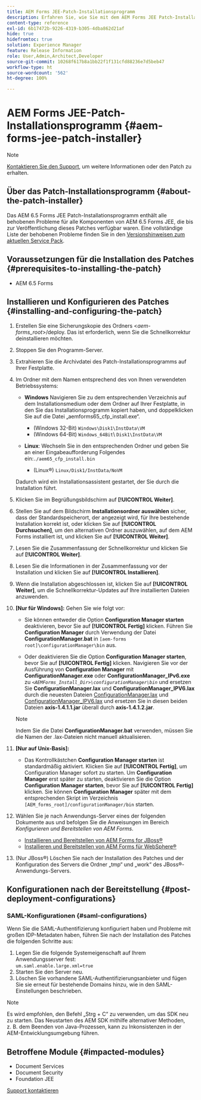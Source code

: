 ```yaml
---
title: AEM Forms JEE-Patch-Installationsprogramm
description: Erfahren Sie, wie Sie mit dem AEM Forms JEE Patch-Installationsprogramm Probleme in AEM 6.5 Forms-Komponenten beheben können.
content-type: reference
exl-id: 6b17472b-9226-4319-b305-4dba862d21af
hide: true
hidefromtoc: true
solution: Experience Manager
feature: Release Information
role: User,Admin,Architect,Developer
source-git-commit: 10268f617b8a1bb22f1f131cfd88236e7d5beb47
workflow-type: ht
source-wordcount: '562'
ht-degree: 100%

---
```


# AEM Forms JEE-Patch-Installationsprogramm {#aem-forms-jee-patch-installer}

>[!NOTE]
>
>[Kontaktieren Sie den Support](https://experienceleague.adobe.com/?support-solution=General&amp;support-tab=home?lang=de#support), um weitere Informationen oder den Patch zu erhalten.

## Über das Patch-Installationsprogramm {#about-the-patch-installer}

Das AEM 6.5 Forms JEE Patch-Installationsprogramm enthält alle behobenen Probleme für alle Komponenten von AEM 6.5 Forms JEE, die bis zur Veröffentlichung dieses Patches verfügbar waren. Eine vollständige Liste der behobenen Probleme finden Sie in den [Versionshinweisen zum aktuellen Service Pack](release-notes.md).

## Voraussetzungen für die Installation des Patches {#prerequisites-to-installing-the-patch}

* AEM 6.5 Forms

## Installieren und Konfigurieren des Patches {#installing-and-configuring-the-patch}

1. Erstellen Sie eine Sicherungskopie des Ordners &lt;*aem-forms_root*>/deploy. Das ist erforderlich, wenn Sie die Schnellkorrektur deinstallieren möchten.
1. Stoppen Sie den Programm-Server.
1. Extrahieren Sie die Archivdatei des Patch-Installationsprogramms auf Ihrer Festplatte.
1. Im Ordner mit dem Namen entsprechend des von Ihnen verwendeten Betriebssystems:

   * **Windows**
Navigieren Sie zu dem entsprechenden Verzeichnis auf dem Installationsmedium oder dem Ordner auf Ihrer Festplatte, in den Sie das Installationsprogramm kopiert haben, und doppelklicken Sie auf die Datei „aemforms65_cfp_install.exe“.

      * (Windows 32-Bit) `Windows\Disk1\InstData\VM`
      * (Windows 64-Bit) `Windows_64Bit`\ `Disk1\InstData\VM`

   * **Linux**:
Wechseln Sie in den entsprechenden Ordner und geben Sie an einer Eingabeaufforderung Folgendes ein:`./aem65_cfp_install.bin`

      * (Linux®) `Linux/Disk1/InstData/NoVM`

   Dadurch wird ein Installationsassistent gestartet, der Sie durch die Installation führt.

1. Klicken Sie im Begrüßungsbildschirm auf **[!UICONTROL Weiter]**.
1. Stellen Sie auf dem Bildschirm **Installationsordner auswählen** sicher, dass der Standardspeicherort, der angezeigt wird, für Ihre bestehende Installation korrekt ist, oder klicken Sie auf **[!UICONTROL Durchsuchen]**, um den alternativen Ordner auszuwählen, auf dem AEM Forms installiert ist, und klicken Sie auf **[!UICONTROL Weiter]**.
1. Lesen Sie die Zusammenfassung der Schnellkorrektur und klicken Sie auf **[!UICONTROL Weiter]**.
1. Lesen Sie die Informationen in der Zusammenfassung vor der Installation und klicken Sie auf **[!UICONTROL Installieren]**.
1. Wenn die Installation abgeschlossen ist, klicken Sie auf **[!UICONTROL Weiter]**, um die Schnellkorrektur-Updates auf Ihre installierten Dateien anzuwenden.

1. **[Nur für Windows]:** Gehen Sie wie folgt vor:
   * Sie können entweder die Option **Configuration Manager starten** deaktivieren, bevor Sie auf **[!UICONTROL Fertig]** klicken. Führen Sie **Configuration Manager** durch Verwendung der Datei **ConfigurationManager.bat** in `[aem-forms root]\configurationManager\bin` aus.

   * Oder deaktivieren Sie die Option **Configuration Manager starten**, bevor Sie auf **[!UICONTROL Fertig]** klicken. Navigieren Sie vor der Ausführung von **Configuration Manager** mit **ConfigurationManager.exe** oder **ConfigurationManager_IPv6.exe** zu *`<AEMForms_Install_Dir>\configurationManager\bin`* und ersetzen Sie **ConfigurationManager.lax** und **ConfigurationManager_IPV6.lax** durch die neuesten Dateien [ConfigurationManager.lax](/help/assets/ConfigurationManager.lax) und [ConfigurationManager_IPV6.lax](/help/assets/ConfigurationManager_IPv6.lax) und ersetzen Sie in diesen beiden Dateien **axis-1.4.1.1.jar** überall durch **axis-1.4.1.2.jar**.

   >[!NOTE]
   >
   >Indem Sie die Datei **ConfigurationManager.bat** verwenden, müssen Sie die Namen der .lax-Dateien nicht manuell aktualisieren.
   >

1. **[Nur auf Unix-Basis]:**

   * Das Kontrollkästchen **Configuration Manager starten** ist standardmäßig aktiviert. Klicken Sie auf **[!UICONTROL Fertig]**, um Configuration Manager sofort zu starten. Um **Configuration Manager** erst später zu starten, deaktivieren Sie die Option **Configuration Manager starten**, bevor Sie auf **[!UICONTROL Fertig]** klicken. Sie können **Configuration Manager** später mit dem entsprechenden Skript im Verzeichnis `[AEM_forms_root]/configurationManager/bin` starten.

1. Wählen Sie je nach Anwendungs-Server eines der folgenden Dokumente aus und befolgen Sie die Anweisungen im Bereich *Konfigurieren und Bereitstellen von AEM Forms*.

   * [Installieren und Bereitstellen von AEM Forms for JBoss®](https://www.adobe.com/go/learn_aemforms_installJBoss_65_de)
   * [Installieren und Bereitstellen von AEM Forms für WebSphere®](https://www.adobe.com/go/learn_aemforms_installWebSphere_65_de)

1. (Nur JBoss®) Löschen Sie nach der Installation des Patches und der Konfiguration des Servers die Ordner „tmp“ und „work“ des JBoss®-Anwendungs-Servers.

## Konfigurationen nach der Bereitstellung {#post-deployment-configurations}

### SAML-Konfigurationen {#saml-configurations}

Wenn Sie die SAML-Authentifizierung konfiguriert haben und Probleme mit großen IDP-Metadaten haben, führen Sie nach der Installation des Patches die folgenden Schritte aus:

1. Legen Sie die folgende Systemeigenschaft auf Ihrem Anwendungsserver fest:\
   `um.saml.enable.large.xml=true`
1. Starten Sie den Server neu.
1. Löschen Sie vorhandene SAML-Authentifizierungsanbieter und fügen Sie sie erneut für bestehende Domains hinzu, wie in den SAML-Einstellungen beschrieben.

>[!NOTE]
>
> Es wird empfohlen, den Befehl „Strg + C“ zu verwenden, um das SDK neu zu starten. Das Neustarten des AEM SDK mithilfe alternativer Methoden, z. B. dem Beenden von Java-Prozessen, kann zu Inkonsistenzen in der AEM-Entwicklungsumgebung führen.

## Betroffene Module {#impacted-modules}

* Document Services
* Document Security
* Foundation JEE

[Support kontaktieren](https://experienceleague.adobe.com/?support-solution=General&amp;support-tab=home?lang=de#support)
